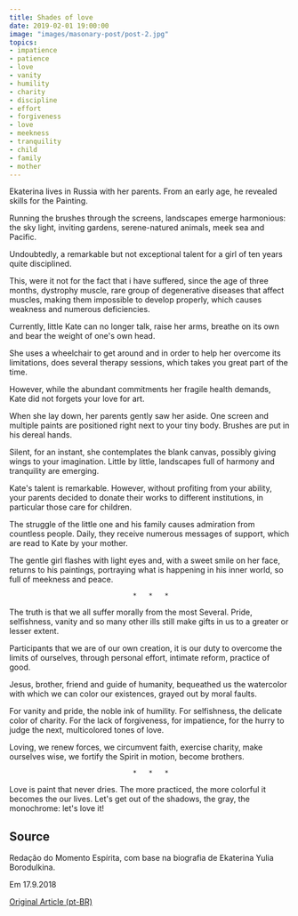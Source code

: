 ```yaml
---
title: Shades of love
date: 2019-02-01 19:00:00
image: "images/masonary-post/post-2.jpg"
topics: 
- impatience
- patience
- love
- vanity
- humility
- charity
- discipline
- effort
- forgiveness
- love
- meekness
- tranquility
- child
- family
- mother
---
```



Ekaterina lives in Russia with her parents. From an early age, he revealed skills for the
Painting.

Running the brushes through the screens, landscapes emerge harmonious: the sky
light, inviting gardens, serene-natured animals, meek sea and
Pacific.

Undoubtedly, a remarkable but not exceptional talent for a girl of ten
years quite disciplined.

This, were it not for the fact that i have suffered, since the age of three months, dystrophy
muscle, rare group of degenerative diseases that affect muscles,
making them impossible to develop properly, which causes weakness and
numerous deficiencies.

Currently, little Kate can no longer talk, raise her arms, breathe
on its own and bear the weight of one's own head.

She uses a wheelchair to get around and in order to help her
overcome its limitations, does several therapy sessions, which takes you great
part of the time.

However, while the abundant commitments her fragile health demands, Kate did not
forgets your love for art.

When she lay down, her parents gently saw her aside. One screen and multiple
paints are positioned right next to your tiny body. Brushes are put
in his dereal hands.

Silent, for an instant, she contemplates the blank canvas, possibly
giving wings to your imagination. Little by little, landscapes full of harmony and
tranquility are emerging.

Kate's talent is remarkable. However, without profiting from your ability, your parents
decided to donate their works to different institutions, in particular those
care for children.

The struggle of the little one and his family causes admiration from countless people.
Daily, they receive numerous messages of support, which are read to Kate
by your mother.

The gentle girl flashes with light eyes and, with a sweet smile on her face, returns
to his paintings, portraying what is happening in his inner world, so
full of meekness and peace.

                                   *   *   *

The truth is that we all suffer morally from the most
Several. Pride, selfishness, vanity and so many other ills still
make gifts in us to a greater or lesser extent.

Participants that we are of our own creation, it is our duty to overcome the
limits of ourselves, through personal effort, intimate reform,
practice of good.

Jesus, brother, friend and guide of humanity, bequeathed us the watercolor with which
we can color our existences, grayed out by moral faults.

For vanity and pride, the noble ink of humility. For selfishness, the
delicate color of charity. For the lack of forgiveness, for impatience, for the
hurry to judge the next, multicolored tones of love.

Loving, we renew forces, we circumvent faith, exercise charity, make ourselves
wise, we fortify the Spirit in motion, become brothers.

                                   *   *   *

Love is paint that never dries. The more practiced, the more colorful it becomes the
our lives. Let's get out of the shadows, the gray, the monochrome: let's love it!

## Source
Redação do Momento Espírita, com base na
biografia de Ekaterina Yulia Borodulkina.

Em 17.9.2018 


[Original Article (pt-BR)](http://www.momento.com.br/pt/ler_texto.php?id=5542)
